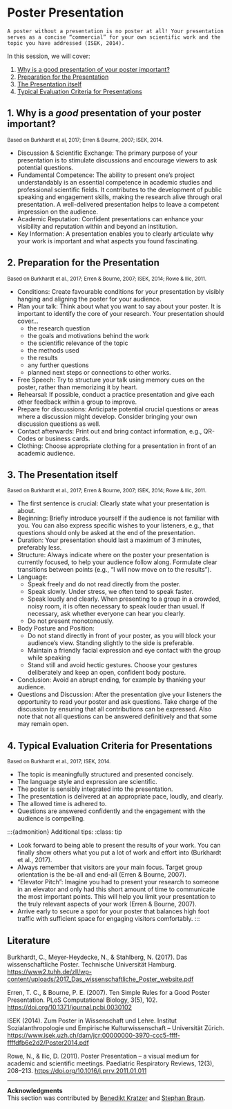 # Poster Presentation

```{important}
A poster without a presentation is no poster at all! Your presentation serves as a concise “commercial” for your own scientific work and the topic you have addressed (ISEK, 2014).
```

In this session, we will cover:

1. [Why is a good presentation of your poster important?](#why-is-a-good-presentation-of-your-poster-important)
2. [Preparation for the Presentation](#preparation-for-the-presentation)
3. [The Presentation itself](the-presentation-itself)
4. [Typical Evaluation Criteria for Presentations](#typical-evaluation-criteria-for-presentation)

## 1. Why is a _good_ presentation of your poster important?
<small>Based on Burkhardt et al, 2017; Erren & Bourne, 2007; ISEK, 2014.</small>
- Discussion & Scientific Exchange: The primary purpose of your presentation is to stimulate discussions and encourage viewers to ask potential questions.
- Fundamental Competence: The ability to present one’s project understandably is an essential competence in academic studies and professional scientific fields. It contributes to the development of public speaking and engagement skills, making the research alive through oral presentation. A well-delivered presentation helps to leave a competent impression on the audience.
- Academic Reputation: Confident presentations can enhance your visibility and reputation within and beyond an institution.
- Key Information: A presentation enables you to clearly articulate why your work is important and what aspects you found fascinating.

## 2. Preparation for the Presentation 
<small>Based on Burkhardt et al., 2017; Erren & Bourne, 2007; ISEK, 2014; Rowe & Ilic, 2011.</small>
-	Conditions: Create favourable conditions for your presentation by visibly hanging and aligning the poster for your audience.
-	Plan your talk: Think about what you want to say about your poster. It is important to identify the core of your research. Your presentation should cover…
    -	the research question
    -	the goals and motivations behind the work
    -	the scientific relevance of the topic
    -	the methods used
    -	the results
    -	any further questions
    -	planned next steps or connections to other works.
-	Free Speech: Try to structure your talk using memory cues on the poster, rather than memorizing it by heart.
-	Rehearsal: If possible, conduct a practice presentation and give each other feedback within a group to improve. 
-	Prepare for discussions: Anticipate potential crucial questions or areas where a discussion might develop. Consider bringing your own discussion questions as well. 
-	Contact afterwards: Print out and bring contact information, e.g., QR-Codes or business cards.
-	Clothing: Choose appropriate clothing for a presentation in front of an academic audience.

## 3. The Presentation itself 
<small>Based on Burkhardt et al., 2017; Erren & Bourne, 2007; ISEK, 2014; Rowe & Ilic, 2011.</small>
-	The first sentence is crucial: Clearly state what your presentation is about.
-	Beginning: Briefly introduce yourself if the audience is not familiar with you. You can also express specific wishes to your listeners, e.g., that questions should only be asked at the end of the presentation. 
-	Duration: Your presentation should last a maximum of 3 minutes, preferably less.
-	Structure: Always indicate where on the poster your presentation is currently focused, to help your audience follow along. Formulate clear transitions between points (e.g., “I will now move on to the results”).
-	Language:
    -	Speak freely and do not read directly from the poster.
    -	Speak slowly. Under stress, we often tend to speak faster.
    -	Speak loudly and clearly. When presenting to a group in a crowded, noisy room, it is often necessary to speak louder than usual. If necessary, ask whether everyone can hear you clearly.
    -	Do not present monotonously.
-	Body Posture and Position:
    -	Do not stand directly in front of your poster, as you will block your audience’s view. Standing slightly to the side is preferable.
    -	Maintain a friendly facial expression and eye contact with the group while speaking 
    -	Stand still and avoid hectic gestures. Choose your gestures deliberately and keep an open, confident body posture.
-	Conclusion: Avoid an abrupt ending, for example by thanking your audience.
-	Questions and Discussion: After the presentation give your listeners the opportunity to read your poster and ask questions. Take charge of the discussion by ensuring that all contributions can be expressed. Also note that not all questions can be answered definitively and that some may remain open.

## 4. Typical Evaluation Criteria for Presentations 
<small>Based on Burkhardt et al., 2017; ISEK, 2014.</small>
-	The topic is meaningfully structured and presented concisely.
-	The language style and expression are scientific.
-	The poster is sensibly integrated into the presentation. 
-	The presentation is delivered at an appropriate pace, loudly, and clearly.
-	The allowed time is adhered to.
-	Questions are answered confidently and the engagement with the audience is compelling.

:::{admonition} Additional tips: 
:class: tip 

- Look forward to being able to present the results of your work. You can finally show others what you put a lot of work and effort into (Burkhardt et al., 2017).
- Always remember that visitors are your main focus. Target group orientation is the be-all and end-all (Erren & Bourne, 2007).
- “Elevator Pitch”: Imagine you had to present your research to someone in an elevator and only had this short amount of time to communicate the most important points. This will help you limit your presentation to the truly relevant aspects of your work (Erren & Bourne, 2007).
- Arrive early to secure a spot for your poster that balances high foot traffic with sufficient space for engaging visitors comfortably.
:::


## Literature

Burkhardt, C., Meyer-Heydecke, N., & Stahlberg, N. (2017). Das wissenschaftliche Poster. Technische Universität Hamburg. https://www2.tuhh.de/zll/wp-content/uploads/2017_Das_wissenschaftliche_Poster_website.pdf 

Erren, T. C., & Bourne, P. E. (2007). Ten Simple Rules for a Good Poster Presentation. PLoS Computational Biology, 3(5), 102. https://doi.org/10.1371/journal.pcbi.0030102 

ISEK (2014). Zum Poster in Wissenschaft und Lehre. Institut Sozialanthropologie und Empirische Kulturwissenschaft – Universität Zürich. https://www.isek.uzh.ch/dam/jcr:00000000-3970-ccc5-ffff-ffffdfb6e2d2/Poster2014.pdf 

Rowe, N., & Ilic, D. (2011). Poster Presentation – a visual medium for academic and scientific meetings. Paediatric Respiratory Reviews, 12(3), 208–213. https://doi.org/10.1016/j.prrv.2011.01.011

----

**Acknowledgments**  
This section was contributed by [Benedikt Kratzer](https://www.psychologie.uni-frankfurt.de/137346178/M__Sc__Benedikt_Kratzer) and [Stephan Braun](https://www.psychologie.uni-frankfurt.de/51975588/Dr__Stephan_Braun). 
